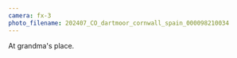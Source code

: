 ```yaml
---
camera: fx-3
photo_filename: 202407_CO_dartmoor_cornwall_spain_000098210034
---
```


At grandma's place.

